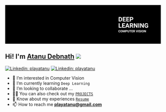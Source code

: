<img align="center" alt="Coding" style=" object-fit: cover;"  src="https://github.com/playatanu/playatanu/blob/main/atanu_debnath.png?raw=true">

<h2>Hi! I'm <a href="https://playatanu.github.io">Atanu Debnath</a> <img src="https://media.giphy.com/media/mGcNjsfWAjY5AEZNw6/giphy.gif" width="50"></h2>

[![Linkedin: playatanu](https://img.shields.io/badge/-playatanu-blue?style=flat-square&logo=Linkedin&logoColor=white&link=https://www.linkedin.com/in/playatanu/)](https://www.linkedin.com/in/playatanu/)
[![Linkedin: playatanu](https://img.shields.io/badge/-playatanu-white?style=flat-square&logo=Youtube&logoColor=red&link=https://www.youtube.com/@playatanu/)](https://www.youtube.com/@playatanu/)






<!-- 
![](https://komarev.com/ghpvc/?username=playatanu&color=blueviolet&label=Profile+Views)
[![Twitter: playatanu](https://img.shields.io/badge/-playatanu-black?style=flat-square&logo=x&logoColor=white&link=https://www.twitter.com/playatanu/)](https://www.twitter.com/playatanu/) -->

- 👀 I’m interested in Computer Vision
- 🌱 I’m currently learning `Deep Learning`
- 💞️ I’m looking to collaborate ...
- 👨‍💻 You can also check out my [`PROJECTS`](https://github.com/playatanu?tab=repositories)
- 📄 Know about my experiences [`Resume`](https://playatanu.github.io/Atanu_Debanth_Resume.pdf)
- 📫 How to reach me **playatanu@gmail.com**



